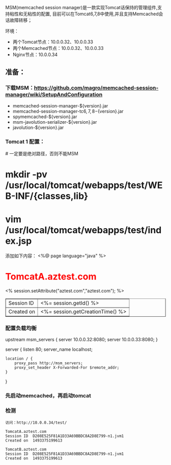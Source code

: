 MSM(memcached session manager)是一款实现Tomcat话保持的管理组件,支持粘性和无粘性的配置, 目前可以在Tomcat6,7,8中使用,并且支持Memcached会话故障转移；

环境：
* 两个Tomcat节点：10.0.0.32、10.0.0.33
* 两个Memcached节点：10.0.0.32、10.0.0.33
* Nginx节点：10.0.0.34

## 准备：
### 下载MSM：https://github.com/magro/memcached-session-manager/wiki/SetupAndConfiguration
* memcached-session-manager-${version}.jar
* memcached-session-manager-tc${6,7,8}-${version}.jar
* spymemcached-${version}.jar
* msm-javolution-serializer-${version}.jar
* javolution-${version}.jar


### Tomcat 1 配置：
<Host name="localhost"  appBase="webapps"
    unpackWARs="true" autoDeploy="true">
<Context path="/test" docBase="/usr/local/tomcat/webapps/test" reloadable="true">        # 一定要是绝对路径，否则不能MSM
<Manager className="de.javakaffee.web.msm.MemcachedBackupSessionManager"
    memcachedNodes="n1:10.0.0.32:11211,n2:10.0.0.33:11211"
    failoverNodes="n2"
    requestUriIgnorePattern=".*\.(ico|png|gif|jpg|css|js)$"
    transcoderFactoryClass="de.javakaffee.web.msm.serializer.javolution.JavolutionTranscoderFactory"
/>
</Context>
<Valve className="org.apache.catalina.valves.AccessLogValve" directory="logs"
    prefix="t_aztest_access_log" suffix=".txt"
    pattern="%h %l %u %t &quot;%r&quot; %s %b" />

# mkdir -pv /usr/local/tomcat/webapps/test/WEB-INF/{classes,lib}
# vim /usr/local/tomcat/webapps/test/index.jsp
添加如下内容：
<%@ page language="java" %>
<html>
  <head><title>TomcatA</title></head>
  <body>
    <h1><font color="red">TomcatA.aztest.com</font></h1>
    <table align="centre" border="1">
      <tr>
        <td>Session ID</td>
    <% session.setAttribute("aztest.com","aztest.com"); %>
        <td><%= session.getId() %></td>
      </tr>
      <tr>
        <td>Created on</td>
        <td><%= session.getCreationTime() %></td>
     </tr>
    </table>
  </body>
</html>

### 配置负载均衡
upstream msm_servers {
    server 10.0.0.32:8080;
    server 10.0.0.33:8080;
}

server {
    listen 80;
    server_name localhost;

    location / {
        proxy_pass http://msm_servers;
        proxy_set_header X-Forwarded-For $remote_addr;
    }
}

### 先启动memcached，再启动tomcat

### 检测
```
访问：http://10.0.0.34/test/

TomcatA.aztest.com
Session ID	D208E525F81A1D33A69BBDC8A2D8E799-n1.jvm1
Created on	1493375199613

TomcatB.aztest.com
Session ID	D208E525F81A1D33A69BBDC8A2D8E799-n1.jvm1
Created on	1493375199613
```